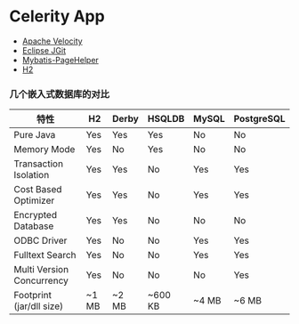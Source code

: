 # Celerity App

+ [Apache Velocity](https://velocity.apache.org/)
+ [Eclipse JGit](https://www.eclipse.org/jgit/)
+ [Mybatis-PageHelper](https://github.com/pagehelper/Mybatis-PageHelper)
+ [H2](https://h2database.com/html/main.html)

### 几个嵌入式数据库的对比
| 特性                        | H2     | 	Derby | 	HSQLDB  | 	MySQL | 	PostgreSQL |
|---------------------------|--------|--------|----------|--------|-------------|
| Pure Java                 | 	Yes   | 	Yes   | 	Yes     | 	No    | 	No         |
| Memory Mode               | 	Yes   | 	No    | 	Yes     | 	No    | 	No         |
| Transaction Isolation     | 	Yes   | 	Yes   | 	No      | 	Yes   | 	Yes        |
| Cost Based Optimizer      | 	Yes   | 	Yes   | 	No      | 	Yes   | 	Yes        |
| Encrypted Database        | 	Yes   | 	Yes   | 	No      | 	No    | 	No         |
| ODBC Driver               | 	Yes   | 	No    | 	No      | 	Yes   | 	Yes        |
| Fulltext Search           | 	Yes   | 	No    | 	No      | 	Yes   | 	Yes        |
| Multi Version Concurrency | 	Yes   | 	No    | 	No      | 	No    | 	Yes        |
| Footprint (jar/dll size)  | 	~1 MB | 	~2 MB | 	~600 KB | 	~4 MB | 	~6 MB      |
